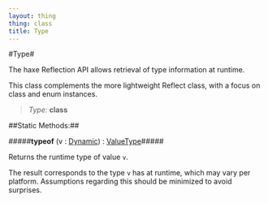 ```yaml
---
layout: thing
thing: class
title: Type
---
```

#Type#

The haxe Reflection API allows retrieval of type information at runtime.

This class complements the more lightweight Reflect class, with a focus on
class and enum instances.



> *Type:* **class**


##Static Methods:##


#####**typeof** (v : <a href="Dynamic.html" class="type">Dynamic</a>) : <a href="ValueType.html" class="type">ValueType</a>#####

Returns the runtime type of value `v`.

The result corresponds to the type `v` has at runtime, which may vary
per platform. Assumptions regarding this should be minimized to avoid
surprises.













